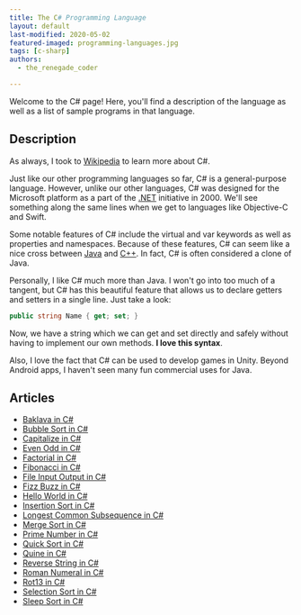 ```yaml
---
title: The C# Programming Language
layout: default
last-modified: 2020-05-02
featured-imaged: programming-languages.jpg
tags: [c-sharp]
authors:
  - the_renegade_coder

---
```


Welcome to the C# page! Here, you'll find a description of the language as well as a list of sample programs in that language.

## Description

As always, I took to [Wikipedia][1] to learn more about C#.

Just like our other programming languages so far, C# is a general-purpose
language. However, unlike our other languages, C# was designed for the Microsoft
platform as a part of the [.NET][2] initiative in 2000. We'll see something along the
same lines when we get to languages like Objective-C and Swift.

Some notable features of C# include the virtual and var keywords as well as
properties and namespaces. Because of these features, C# can seem like a nice
cross between [Java][3] and [C++][4]. In fact, C# is often considered a clone of Java.

Personally, I like C# much more than Java. I won't go into too much of a
tangent, but C# has this beautiful feature that allows us to declare getters and
setters in a single line. Just take a look:

```csharp
public string Name { get; set; }
```

Now, we have a string which we can get and set directly and safely without
having to implement our own methods. **I love this syntax**.

Also, I love the fact that C# can be used to develop games in Unity. Beyond
Android apps, I haven't seen many fun commercial uses for Java.

[1]: https://en.wikipedia.org/wiki/C_Sharp_(programming_language)
[2]: https://en.wikipedia.org/wiki/.NET
[3]: https://en.wikipedia.org/wiki/Java_(programming_language)
[4]: https://en.wikipedia.org/wiki/C%2B%2B


## Articles

- [Baklava in C#](https://rzuckerm.github.io/sample-programs-website-copy/projects/baklava/c-sharp)
- [Bubble Sort in C#](https://rzuckerm.github.io/sample-programs-website-copy/projects/bubble-sort/c-sharp)
- [Capitalize in C#](https://rzuckerm.github.io/sample-programs-website-copy/projects/capitalize/c-sharp)
- [Even Odd in C#](https://rzuckerm.github.io/sample-programs-website-copy/projects/even-odd/c-sharp)
- [Factorial in C#](https://rzuckerm.github.io/sample-programs-website-copy/projects/factorial/c-sharp)
- [Fibonacci in C#](https://rzuckerm.github.io/sample-programs-website-copy/projects/fibonacci/c-sharp)
- [File Input Output in C#](https://rzuckerm.github.io/sample-programs-website-copy/projects/file-input-output/c-sharp)
- [Fizz Buzz in C#](https://rzuckerm.github.io/sample-programs-website-copy/projects/fizz-buzz/c-sharp)
- [Hello World in C#](https://rzuckerm.github.io/sample-programs-website-copy/projects/hello-world/c-sharp)
- [Insertion Sort in C#](https://rzuckerm.github.io/sample-programs-website-copy/projects/insertion-sort/c-sharp)
- [Longest Common Subsequence in C#](https://rzuckerm.github.io/sample-programs-website-copy/projects/longest-common-subsequence/c-sharp)
- [Merge Sort in C#](https://rzuckerm.github.io/sample-programs-website-copy/projects/merge-sort/c-sharp)
- [Prime Number in C#](https://rzuckerm.github.io/sample-programs-website-copy/projects/prime-number/c-sharp)
- [Quick Sort in C#](https://rzuckerm.github.io/sample-programs-website-copy/projects/quick-sort/c-sharp)
- [Quine in C#](https://rzuckerm.github.io/sample-programs-website-copy/projects/quine/c-sharp)
- [Reverse String in C#](https://rzuckerm.github.io/sample-programs-website-copy/projects/reverse-string/c-sharp)
- [Roman Numeral in C#](https://rzuckerm.github.io/sample-programs-website-copy/projects/roman-numeral/c-sharp)
- [Rot13 in C#](https://rzuckerm.github.io/sample-programs-website-copy/projects/rot13/c-sharp)
- [Selection Sort in C#](https://rzuckerm.github.io/sample-programs-website-copy/projects/selection-sort/c-sharp)
- [Sleep Sort in C#](https://rzuckerm.github.io/sample-programs-website-copy/projects/sleep-sort/c-sharp)